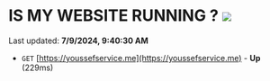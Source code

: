 # IS MY WEBSITE RUNNING ? [![](https://img.shields.io/static/v1?label=Sponsor&message=%E2%9D%A4&logo=GitHub&color=%23fe8e86)](https://github.com/sponsors/Youssef-Lehmam)

Last updated: **7/9/2024, 9:40:30 AM**

- `GET` [https://youssefservice.me](https://youssefservice.me) - **Up** (229ms)
